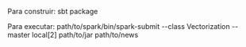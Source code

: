 Para construir:
sbt package 

Para executar:
path/to/spark/bin/spark-submit --class Vectorization --master local[2] path/to/jar path/to/news

